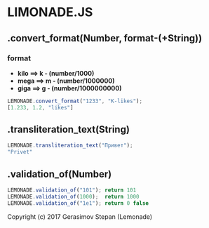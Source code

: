 # LIMONADE.JS

## .convert_format(Number, format-(+String))
### format
 - **kilo ==> k -  (number/1000)**
 - **mega ==> m -  (number/1000000)**
 - **giga ==> g -  (number/1000000000)** 
```javascript
LEMONADE.convert_format("1233", "K-likes");
[1.233, 1.2, "likes"] 
```
## .transliteration_text(String)
```javascript
LEMONADE.transliteration_text("Привет");
"Privet"
```
## .validation_of(Number)
```javascript
LEMONADE.validation_of("101"); return 101
LEMONADE.validation_of(1000);  return 1000
LEMONADE.validation_of("1e1"); return 0 false
```

Copyright (c) 2017 Gerasimov Stepan (Lemonade)
